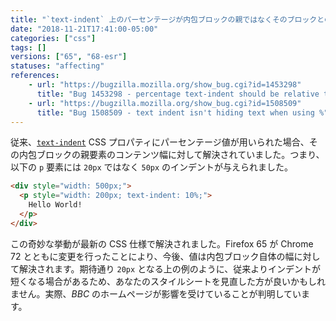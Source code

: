 ```yaml
---
title: "`text-indent` 上のパーセンテージが内包ブロックの親ではなくそのブロックとの相対値になりました"
date: "2018-11-21T17:41:00-05:00"
categories: ["css"]
tags: []
versions: ["65", "68-esr"]
statuses: "affecting"
references:
    - url: "https://bugzilla.mozilla.org/show_bug.cgi?id=1453298"
      title: "Bug 1453298 - percentage text-indent should be relative to the containing block of the text, not the containing block of the block"
    - url: "https://bugzilla.mozilla.org/show_bug.cgi?id=1508509"
      title: "Bug 1508509 - text indent isn't hiding text when using %"
---
```

従来、[`text-indent`](https://developer.mozilla.org/docs/Web/CSS/text-indent) CSS プロパティにパーセンテージ値が用いられた場合、その内包ブロックの親要素のコンテンツ幅に対して解決されていました。つまり、以下の `p` 要素には `20px` ではなく `50px` のインデントが与えられました。

```html
<div style="width: 500px;">
  <p style="width: 200px; text-indent: 10%;">
    Hello World!
  </p>
</div>
```

この奇妙な挙動が最新の CSS 仕様で解決されました。Firefox 65 が Chrome 72 とともに変更を行ったことにより、今後、値は内包ブロック自体の幅に対して解決されます。期待通り `20px` となる上の例のように、従来よりインデントが短くなる場合があるため、あなたのスタイルシートを見直した方が良いかもしれません。実際、*BBC* のホームページが影響を受けていることが判明しています。
